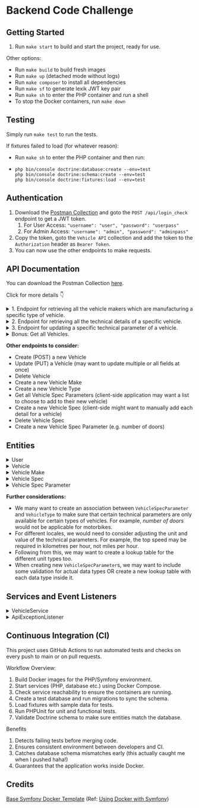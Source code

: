 # Backend Code Challenge

## Getting Started

1. Run `make start` to build and start the project, ready for use.

Other options:
- Run `make build` to build fresh images
- Run `make up` (detached mode without logs)
- Run `make composer` to install all dependencies
- Run `make sf` to generate lexik JWT key pair
- Run `make sh` to enter the PHP container and run a shell
- To stop the Docker containers, run `make down`

## Testing

Simply run `make test` to run the tests.

If fixtures failed to load (for whatever reason):
- Run `make sh` to enter the PHP container and then run:
- ```
  php bin/console doctrine:database:create --env=test
  php bin/console doctrine:schema:create --env=test
  php bin/console doctrine:fixtures:load --env=test
  ```

## Authentication

1. Download the [Postman Collection](https://github.com/jack-the-creator/vehicle-api-docker/blob/main/vehicle-api.postman_collection.json) and goto the `POST /api/login_check` endpoint to get a JWT token. 
   1. For User Access: `"username": "user", "password": "userpass"`
   2. For Admin Access: `"username": "admin", "password": "adminpass"` 
2. Copy the token, goto the `Vehicle API` collection and add the token to the `Authorization` header as `Bearer Token`.
3. You can now use the other endpoints to make requests.


## API Documentation
You can download the Postman Collection [here](https://github.com/jack-the-creator/vehicle-api-docker/blob/main/vehicle-api.postman_collection.json).

Click for more details 👇

<details>
<summary>1. Endpoint for retrieving all the vehicle makers which are manufacturing a specific type of vehicle.  </summary>

**GET** `/api/make`

**SECURITY**: `ROLE_USER`

Query parameter:
- type

Accepted vehicle types: `[ "car", "motorbike", "truck" ]`

Example:
```
/api/make?type=car
```
Expected response:
```
[
    {
        "id": 1,
        "name": "ford"
    },
    {
        "id": 2,
        "name": "honda"
    },
    {
        "id": 3,
        "name": "toyota"
    }
]
```
</details>

<details>
<summary>2. Endpoint for retrieving all the technical details of a specific vehicle. </summary>

**GET** `/api/vehicle/{id}`

**SECURITY**: `ROLE_USER`

Route parameter:
- `id` where this is the Id of the Vehicle whose details you want to see

Example:
```
/api/vehicle/1
```
Expected response:
```
{
    "id": 1,
    "name": "Mustang GT",
    "year": 2020,
    "make": {
        "id": 1,
        "name": "ford"
    },
    "type": {
        "id": 1,
        "name": "car"
    },
    "vehicleSpecs": [
        {
            "id": 31,
            "value": "155",
            "specParameter": {
                "id": 31,
                "name": "top_speed",
                "unit": "mph"
            }
        },
        // etc
    ]
}
```
</details>

<details>
<summary>3. Endpoint for updating a specific technical parameter of a vehicle. </summary>

**PATCH** `/api/vehicle/{id}/specs/{parameterName}`

**SECURITY**: `ROLE_ADMIN`

Route parameter:
- `id` Id of the Vehicle
- `parameterName` Name of the technical parameter to be updated

Accepted parameter names: `[ 
'top_speed',
'horsepower',
'torque',
'engine_capacity',
'fuel_type',
'transmission',
'weight',
'length',
'width',
'height' ]`



Request body:
- `value` New value of the technical parameter

Example:
```
/api/vehicle/1/specs/top_speed

{
    "value": "150"
}
```
Expected response:
```
{
    "id": 1,
    "value": "150",
    "vehicle": {
        "id": 1
    },
    "specParameter": {
        "id": 1,
        "name": "top_speed",
        "unit": "mph",
        "datatype": "int"
    }
}
```
</details>

<details>
<summary>Bonus: Get all Vehicles.  </summary>

**GET** `/api/vehicles`

**SECURITY**: `ROLE_USER`

Created this endpoint super quickly to get all vehicles for testing purposes.

Example:
```
/api/vehicles
```
Expected response:
```
[
    {
        "id": 1,
        "name": "Mustang GT",
        "year": 2020,
        "make": {
            "id": 1,
            "name": "ford"
        },
        "type": {
            "id": 1,
            "name": "car"
        }
    },
    // etc
]
```
</details>

**Other endpoints to consider:**
- Create (POST) a new Vehicle
- Update (PUT) a Vehicle (may want to update multiple or all fields at once)
- Delete Vehicle
- Create a new Vehicle Make
- Create a new Vehicle Type
- Get all Vehicle Spec Parameters (client-side application may want a list to choose to add to their new vehicle)
- Create a new Vehicle Spec (client-side might want to manually add each detail for a vehicle)
- Delete Vehicle Spec
- Create a new Vehicle Spec Parameter (e.g. number of doors)

## Entities
<details>
<summary>User</summary>

The `Vehicle` class is a simple class used for authentication.

- id (int)
- username (string)
- password (string)
- roles (`ROLE_USER` and `ROLE_ADMIN`)
</details>

<details>
<summary>Vehicle</summary>

The `Vehicle` class holds some basic details of a vehicle; linking to the `VehicleMake` and `VehicleType` classes.

- id (int)
- name (string)
- year (int)
- make (ManyToOne with VehicleMake)
- type (ManyToOne with VehicleType)
- vehicleSpecs (OneToMany with VehicleSpec)
</details>

<details>
<summary>Vehicle Make</summary>

The `VehicleMake` class simply contains the name of the vehicle manufacturer.

- id (int)
- name (string)
- vehicles (OneToMany with Vehicle)
</details>

<details>
<summary>Vehicle Spec</summary>

The `VehicleSpec` class holds the value of a technical parameter for a vehicle, 
linked to one specific parameter (unit of measure) from the `VehicleSpecParameter` class.

- id (int)
- value (string)
- vehicle (ManyToOne with Vehicle)
- specParameter (ManyToOne with VehicleSpecParameter)
</details>

<details>
<summary>Vehicle Spec Parameter</summary>

The `VehicleSpecParameter` class is to be treated as a lookup table for technical parameters and their corresponding units and data types. 

All types of technical parameters that a vehicle can have are stored in this table. For example, top speed, horsepower, torque etc. When a new technical parameter is needed, it should be added to this table.

The data type is used to validate the value of the technical parameter (stored in the `VehicleSpec` class) to ensure the data is of the correct type. With top speed for example, we want `100` not `one hundred`!

You can see this custom validation in action in the `ValidVehicleSpecValue` constraint and `VehicleSpecValueValidator` validator.

- id (int)
- name (string)
- unit (string)
- datatype (string)
- vehicleSpecs (OneToMany with VehicleSpec)
</details>

**Further considerations:**
- We many want to create an association between `VehicleSpecParameter` and `VehicleType` to make sure that certain technical parameters are only available for certain types of vehicles. For example, *number of doors* would not be applicable for motorbikes.
- For different locales, we would need to consider adjusting the unit and value of the technical parameters. For example, the top speed may be required in kilometres per hour, not miles per hour.
- Following from this, we may want to create a lookup table for the different unit types too.
- When creating new `VehicleSpecParameter`s, we may want to include some validation for actual data types OR create a new lookup table with each data type inside it.

## Services and Event Listeners
<details>
<summary>VehicleService</summary>

The VehicleService class is responsible for handling and updating Vehicle data. 
It does not handle responses but throws exceptions when necessary (and these are caught by the ApiExceptionListener to
return the relevant status code and message).

This class only depends on what is needed (EntityManagerInterface and ValidatorInterface) and makes it very easy to test.
See VehicleServiceTest for examples.
</details>

<details>
<summary>ApiExceptionListener</summary>

This is something new I tried during this challenge. 
Typically, when validating route/query parameters and the request body, I would do `instanceof` checks throughout the 
endpoint method itself or validate and throw exceptions in the service classes; further handling them with a try/catch 
in the endpoint method and returning the relevant status code and message.

Due to there being lots of similar checks for valid and existing entities, I decided to create a custom event listener 
that would handle all thrown exceptions and would return the relevant status code and message.

This follows SOLID principles, making it easy to expand upon and maintain when throwing new exceptions.
It also helped with reducing the complexity and amount of code in the endpoint methods and removing the need for 
try/catch blocks altogether!

</details>

## Continuous Integration (CI)

This project uses GitHub Actions to run automated tests and checks on every push to main or on pull requests.

Workflow Overview:

1. Build Docker images for the PHP/Symfony environment.
2. Start services (PHP, database etc.) using Docker Compose.
3. Check service reachability to ensure the containers are running.
4. Create a test database and run migrations to sync the schema.
5. Load fixtures with sample data for tests.
6. Run PHPUnit for unit and functional tests.
7. Validate Doctrine schema to make sure entities match the database.

Benefits

1. Detects failing tests before merging code.
2. Ensures consistent environment between developers and CI.
3. Catches database schema mismatches early (this actually caught me when I pushed haha!)
4. Guarantees that the application works inside Docker.

## Credits

[Base Symfony Docker Template](https://github.com/dunglas/symfony-docker) (Ref: [Using Docker with Symfony](https://symfony.com/doc/current/setup/docker.html))
